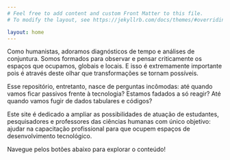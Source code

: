 ```yaml
---
# Feel free to add content and custom Front Matter to this file.
# To modify the layout, see https://jekyllrb.com/docs/themes/#overriding-theme-defaults

layout: home
---
```



Como humanistas, adoramos diagnósticos de tempo e análises de conjuntura. Somos formados para observar e pensar criticamente os espaços que ocupamos, globais e locais. E isso é extremamente importante pois é através deste olhar que transformações se tornam possíveis.

Esse repositório, entretanto, nasce de perguntas incômodas: até quando vamos ficar passivos frente à tecnologia? Estamos fadados a só reagir? Até quando vamos fugir de dados tabulares e códigos?

Este site é dedicado a ampliar as possibilidades de atuação de estudantes, pesquisadores e professores das ciências humanas com único objetivo: ajudar na capacitação profissional para que ocupem espaços de desenvolvimento tecnológico.

Navegue pelos botões abaixo para explorar o conteúdo!